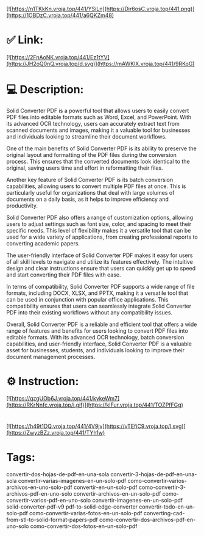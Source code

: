 [![https://n1TKkKn.vroja.top/441/YSiLn](https://Dir6osC.vroja.top/441.png)](https://1OBDzC.vroja.top/441/a6QKZm48)
# ✅ Link:
[![https://2FnAoNK.vroja.top/441/Ez1tYV](https://JH2oQ0nQ.vroja.top/d.svg)](https://mAWKlX.vroja.top/441/9RKoG)
# 💻 Description:
Solid Converter PDF is a powerful tool that allows users to easily convert PDF files into editable formats such as Word, Excel, and PowerPoint. With its advanced OCR technology, users can accurately extract text from scanned documents and images, making it a valuable tool for businesses and individuals looking to streamline their document workflows.

One of the main benefits of Solid Converter PDF is its ability to preserve the original layout and formatting of the PDF files during the conversion process. This ensures that the converted documents look identical to the original, saving users time and effort in reformatting their files.

Another key feature of Solid Converter PDF is its batch conversion capabilities, allowing users to convert multiple PDF files at once. This is particularly useful for organizations that deal with large volumes of documents on a daily basis, as it helps to improve efficiency and productivity.

Solid Converter PDF also offers a range of customization options, allowing users to adjust settings such as font size, color, and spacing to meet their specific needs. This level of flexibility makes it a versatile tool that can be used for a wide variety of applications, from creating professional reports to converting academic papers.

The user-friendly interface of Solid Converter PDF makes it easy for users of all skill levels to navigate and utilize its features effectively. The intuitive design and clear instructions ensure that users can quickly get up to speed and start converting their PDF files with ease.

In terms of compatibility, Solid Converter PDF supports a wide range of file formats, including DOCX, XLSX, and PPTX, making it a versatile tool that can be used in conjunction with popular office applications. This compatibility ensures that users can seamlessly integrate Solid Converter PDF into their existing workflows without any compatibility issues.

Overall, Solid Converter PDF is a reliable and efficient tool that offers a wide range of features and benefits for users looking to convert PDF files into editable formats. With its advanced OCR technology, batch conversion capabilities, and user-friendly interface, Solid Converter PDF is a valuable asset for businesses, students, and individuals looking to improve their document management processes.

# ⚙️ Instruction:
[![https://qzgUOb6J.vroja.top/441/kykeWm7](https://RKrNnfc.vroja.top/i.gif)](https://klFur.vroja.top/441/TOZPfFGg)
#
[![https://h49t1DQ.vroja.top/441/4V9jv](https://vTEfiC9.vroja.top/l.svg)](https://ZwyzBZz.vroja.top/441/TYh1w)
# Tags:
convertir-dos-hojas-de-pdf-en-una-sola convertir-3-hojas-de-pdf-en-una-sola convertir-varias-imagenes-en-un-solo-pdf como-convertir-varios-archivos-en-uno-solo-pdf convertir-en-un-solo-pdf como-convertir-3-archivos-pdf-en-uno-solo convertir-archivos-en-un-solo-pdf como-convertir-varios-pdf-en-uno-solo convertir-imagenes-en-un-solo-pdf solid-converter-pdf-v9 pdf-to-solid-edge-converter convertir-todo-en-un-solo-pdf como-convertir-varias-fotos-en-un-solo-pdf converting-cad-from-stl-to-solid-format-papers-pdf como-convertir-dos-archivos-pdf-en-uno-solo como-convertir-dos-fotos-en-un-solo-pdf





